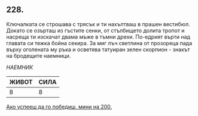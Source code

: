 ## 228.

Ключалката се строшава с трясък и ти нахълтваш в прашен
вестибюл. Докато се озърташ из гъстите сенки, от стълбището долита
тропот и насреща ти изскачат двама мъже в тъмни дрехи. По-едрият
върти над главата си тежка бойна секира. За миг лъч светлина от
прозореца пада върху оголената му ръка и осветява татуиран зелен
скорпион - знакът на бродещите наемници.

_НАЕМНИК_

ЖИВОТ | СИЛА
--- | ---
8 | 8

[Ако успееш да го победиш, мини на 200.](./200)
